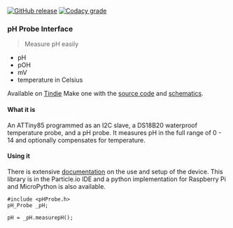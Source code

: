 [![GitHub release](https://img.shields.io/github/release/u-fire/pHProbe.svg)]()
[![Codacy grade](https://img.shields.io/codacy/grade/5a3eff9c5b7c49c5ba03cbe2b4435c3e.svg)]()

### pH Probe Interface

> Measure pH easily
* pH
* pOH
* mV
* temperature in Celsius

Available on [Tindie](https://www.tindie.com/products/ufire/ph-probe-interface/)
Make one with the [source code](https://github.com/u-fire/ph-probe-interface) and [schematics](https://upverter.com/ufire/a3c74dc5b3b942a5/pH-Probe-Interface-2018a/).  

#### What it is
An ATTiny85 programmed as an I2C slave, a DS18B20 waterproof temperature probe, and a pH probe. It measures pH in the full range of 0 - 14 and optionally compensates for temperature.

#### Using it
There is extensive [documentation](http://ufire.co/pHProbe/) on the use and setup of the device. This library is in the Particle.io IDE and a python implementation for Raspberry Pi and MicroPython is also available.


~~~
#include <pHProbe.h>
pH_Probe _pH;

pH = _pH.measurepH();
~~~
